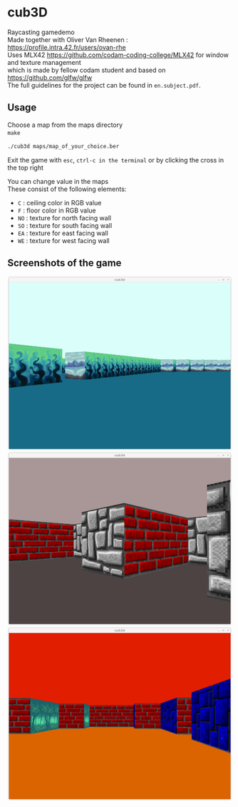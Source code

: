 # cub3D
Raycasting gamedemo \
Made together with Oliver Van Rheenen : https://profile.intra.42.fr/users/ovan-rhe \
Uses MLX42 https://github.com/codam-coding-college/MLX42 for window and texture management \
which is made by fellow codam student and based on https://github.com/glfw/glfw \
The full guidelines for the project can be found in `en.subject.pdf`.

## Usage
Choose a map from the maps directory \
`make`
```bash
./cub3d maps/map_of_your_choice.ber
```
Exit the game with `esc`, `ctrl-c in the terminal` or by clicking the cross in the top right

You can change value in the maps \
These consist of the following elements:
- `C` : ceiling color in RGB value
- `F` : floor color in RGB value
- `NO` : texture for north facing wall
- `SO` : texture for south facing wall
- `EA` : texture for east facing wall
- `WE` : texture for west facing wall

## Screenshots of the game
![blue](screenshots/blue.png)
![oldschool](screenshots/oldschool.png)
![red-blue](screenshots/red-blue.png)
